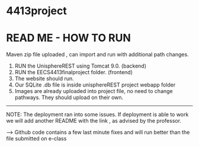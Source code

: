 # 4413project

# READ ME - HOW TO RUN



Maven zip file uploaded , can import and run with additional path changes.

1. RUN the UnisphereREST using Tomcat 9.0. (backend)
2. RUN the EECS4413finalproject folder. (frontend)
3. The website should run.
4. Our SQLite .db file is inside unisphereREST project webapp folder
5. Images are already uploaded into project file, no need to change pathways. They should upload on their own.




-------------------------------------------------------

NOTE: The deployment ran into some issues. If deployment is able to work we will add another README with the link , as advised by the professor.

--> Github code contains a few last minute fixes and will run better than the file submitted on e-class

